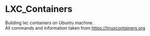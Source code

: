 # LXC_Containers
Building lxc containers on Ubuntu machine.
<br>
All commands and information taken from https://linuxcontainers.org 
